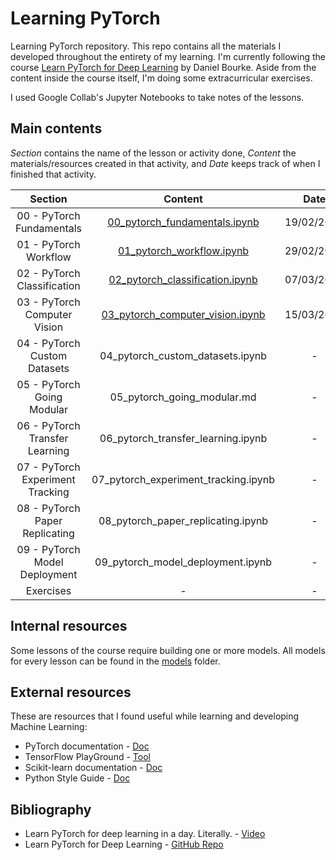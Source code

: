 # Learning PyTorch

Learning PyTorch repository. This repo contains all the materials I developed throughout the entirety of my learning. I'm currently following the course [Learn PyTorch for Deep Learning](https://dbourke.link/pt-github) by Daniel Bourke. Aside from the content inside the course itself, I'm doing some extracurricular exercises.

I used Google Collab's Jupyter Notebooks to take notes of the lessons.

## Main contents

*Section* contains the name of the lesson or activity done, *Content* the materials/resources created in that activity, and *Date* keeps track of when I finished that activity.

| **Section** | **Content** | **Date** |
|:---:|:---:|:---:|
| 00 - PyTorch Fundamentals | [00_pytorch_fundamentals.ipynb](00_pytorch_fundamentals.ipynb) | 19/02/2024 |
| 01 - PyTorch Workflow | [01_pytorch_workflow.ipynb](01_pytorch_workflow.ipynb) | 29/02/2024 |
| 02 - PyTorch Classification | [02_pytorch_classification.ipynb](02_pytorch_classification.ipynb) | 07/03/2024 |
| 03 - PyTorch Computer Vision | [03_pytorch_computer_vision.ipynb](03_pytorch_computer_vision.ipynb) | 15/03/2024 |
| 04 - PyTorch Custom Datasets | 04_pytorch_custom_datasets.ipynb | - |
| 05 - PyTorch Going Modular | 05_pytorch_going_modular.md | - |
| 06 - PyTorch Transfer Learning | 06_pytorch_transfer_learning.ipynb | - |
| 07 - PyTorch Experiment Tracking | 07_pytorch_experiment_tracking.ipynb | - |
| 08 - PyTorch Paper Replicating | 08_pytorch_paper_replicating.ipynb | - |
| 09 - PyTorch Model Deployment | 09_pytorch_model_deployment.ipynb | - |
| Exercises | - | - |

## Internal resources

Some lessons of the course require building one or more models. All models for every lesson can be found in the [models](/models) folder.

## External resources

These are resources that I found useful while learning and developing Machine Learning:

* PyTorch documentation - [Doc](https://pytorch.org/docs/stable/index.html)
* TensorFlow PlayGround - [Tool](https://playground.tensorflow.org)
* Scikit-learn documentation - [Doc](https://scikit-learn.org/stable/modules/classes.html)
* Python Style Guide - [Doc](https://google.github.io/styleguide/pyguide.html)

## Bibliography

* Learn PyTorch for deep learning in a day. Literally. - [Video](https://youtu.be/Z_ikDlimN6A?si=WJUGxuvC1x8JhgwV)
* Learn PyTorch for Deep Learning - [GitHub Repo](https://dbourke.link/pt-github)
